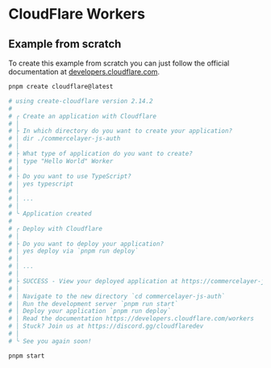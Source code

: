 # CloudFlare Workers

## Example from scratch

To create this example from scratch you can just follow the official documentation at [developers.cloudflare.com](https://developers.cloudflare.com/workers/get-started/guide/).

```sh
pnpm create cloudflare@latest

# using create-cloudflare version 2.14.2
# 
# ╭ Create an application with Cloudflare
# │ 
# ├ In which directory do you want to create your application?
# │ dir ./commercelayer-js-auth
# │
# ├ What type of application do you want to create?
# │ type "Hello World" Worker
# │
# ├ Do you want to use TypeScript?
# │ yes typescript
# │
# │ ...
# │
# ╰ Application created
# 
# ╭ Deploy with Cloudflare
# │ 
# ├ Do you want to deploy your application?
# │ yes deploy via `pnpm run deploy`
# │
# │ ...
# │
# ├ SUCCESS - View your deployed application at https://commercelayer-js-auth.marcomontalbano.workers.dev
# │ 
# │ Navigate to the new directory `cd commercelayer-js-auth`
# │ Run the development server `pnpm run start`
# │ Deploy your application `pnpm run deploy`
# │ Read the documentation https://developers.cloudflare.com/workers
# │ Stuck? Join us at https://discord.gg/cloudflaredev
# │
# ╰ See you again soon!
```

```sh
pnpm start
```

